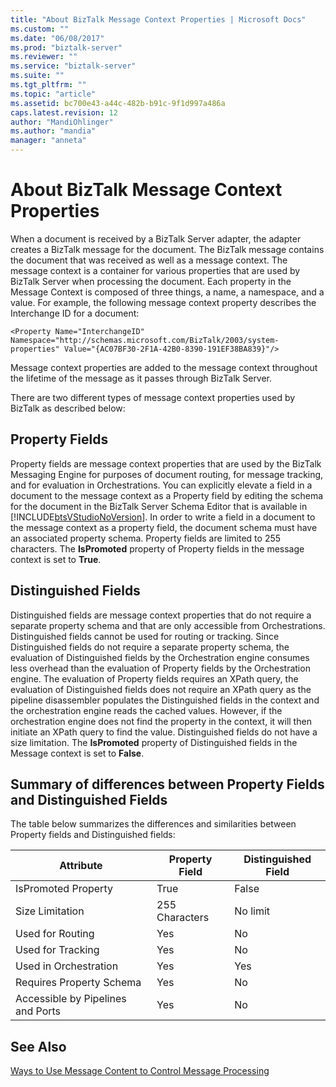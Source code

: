 ```yaml
---
title: "About BizTalk Message Context Properties | Microsoft Docs"
ms.custom: ""
ms.date: "06/08/2017"
ms.prod: "biztalk-server"
ms.reviewer: ""
ms.service: "biztalk-server"
ms.suite: ""
ms.tgt_pltfrm: ""
ms.topic: "article"
ms.assetid: bc700e43-a44c-482b-b91c-9f1d997a486a
caps.latest.revision: 12
author: "MandiOhlinger"
ms.author: "mandia"
manager: "anneta"
---
```

# About BizTalk Message Context Properties
When a document is received by a BizTalk Server adapter, the adapter creates a BizTalk message for the document. The BizTalk message contains the document that was received as well as a message context. The message context is a container for various properties that are used by BizTalk Server when processing the document. Each property in the Message Context is composed of three things, a name, a namespace, and a value. For example, the following message context property describes the Interchange ID for a document:  
  
```  
<Property Name="InterchangeID" Namespace="http://schemas.microsoft.com/BizTalk/2003/system-properties" Value="{AC07BF30-2F1A-42B0-8390-191EF38BA839}"/>  
```  
  
 Message context properties are added to the message context throughout the lifetime of the message as it passes through BizTalk Server.  
  
 There are two different types of message context properties used by BizTalk as described below:  
  
## Property Fields  
 Property fields are message context properties that are used by the BizTalk Messaging Engine for purposes of document routing, for message tracking, and for evaluation in Orchestrations. You can explicitly elevate a field in a document to the message context as a Property field by editing the schema for the document in the BizTalk Server Schema Editor that is available in [!INCLUDE[btsVStudioNoVersion](../includes/btsvstudionoversion-md.md)]. In order to write a field in a document to the message context as a property field, the document schema must have an associated property schema. Property fields are limited to 255 characters. The **IsPromoted** property of Property fields in the message context is set to **True**.  
  
## Distinguished Fields  
 Distinguished fields are message context properties that do not require a separate property schema and that are only accessible from Orchestrations. Distinguished fields cannot be used for routing or tracking. Since Distinguished fields do not require a separate property schema, the evaluation of Distinguished fields by the Orchestration engine consumes less overhead than the evaluation of Property fields by the Orchestration engine. The evaluation of Property fields requires an XPath query, the evaluation of Distinguished fields does not require an XPath query as the pipeline disassembler populates the Distinguished fields in the context and the orchestration engine reads the cached values. However, if the orchestration engine does not find the property in the context, it will then initiate an XPath query to find the value. Distinguished fields do not have a size limitation. The **IsPromoted** property of Distinguished fields in the Message context is set to **False**.  
  
## Summary of differences between Property Fields and Distinguished Fields  
 The table below summarizes the differences and similarities between Property fields and Distinguished fields:  
  
|**Attribute**|**Property Field**|**Distinguished Field**|  
|-------------------|------------------------|-----------------------------|  
|IsPromoted Property|True|False|  
|Size Limitation|255 Characters|No limit|  
|Used for Routing|Yes|No|  
|Used for Tracking|Yes|No|  
|Used in Orchestration|Yes|Yes|  
|Requires Property Schema|Yes|No|  
|Accessible by Pipelines and Ports|Yes|No|  
  
## See Also  
 [Ways to Use Message Content to Control Message Processing](../core/ways-to-use-message-content-to-control-message-processing.md)